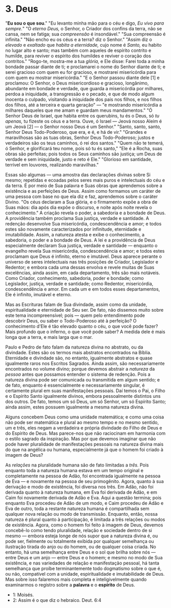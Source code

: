 # 3. Deus

"**Eu sou o que sou**." "Eu levanto minha mão para o céu e digo, *Eu vivo para sempre.*" "O *eterno Deus,* o Senhor, o Criador dos confins da terra, não se cansa, nem se fatiga; sua *compreensão* é insondável." "Sua compreensão é infinita." "Não encho eu os céus e a terra? diz o Senhor." "Assim diz o *elevado* e *exaltado* que *habita a eternidade,* cujo nome é *Santo,* eu habito no lugar alto e santo; mas também com aqueles de espírito contrito e humilde, para reviver o espírito dos humildes e reviver o coração dos contritos." "Rogo-te, mostra-me a tua *glória,* e Ele disse: Farei toda a minha bondade passar diante de ti; e proclamarei o nome do Senhor diante de ti; e serei gracioso com quem eu for gracioso, e mostrarei misericórdia para com quem eu mostrar misericórdia." "E o Senhor passou diante dele [1] e proclamou: O Senhor, o Deus misericordioso e gracioso, longânimo, abundante em bondade e verdade, que guarda a misericórdia por milhares, perdoa a iniquidade, a transgressão e o pecado, e que de modo algum inocenta o culpado, visitando a iniquidade dos pais nos filhos, e nos filhos dos filhos, até a terceira e quarta geração" — "e mostrando misericórdia a milhares daqueles que me amam e guardam meus mandamentos." "Ó Senhor Deus de Israel, que habita entre os querubins, tu és o Deus, só *tu apenas,* tu fizeste os céus e a terra. Ouve, ó Israel — Jeová nosso Aleim é um Jeová [2] — o Senhor nosso Deus é um Senhor." "Santo, santo, santo, Senhor Deus Todo-Poderoso, que era, e é, e há de vir." "Grandes e maravilhosas são as tuas obras, Senhor Deus Todo-Poderoso; justos e verdadeiros são os teus caminhos, ó rei dos santos." "Quem não te temerá, ó Senhor, e glorificará teu nome, pois só tu és santo," "Ele é a Rocha, suas obras são perfeitas; pois todos os Seus caminhos são justiça; um Deus de verdade e sem iniquidade, justo e reto é Ele." "Glorioso em santidade, terrível em louvores, realizando maravilhas."

Essas são algumas — uma amostra das declarações divinas sobre Si mesmo; repetidas e ecoadas pelos seres mais puros e intelectuais do céu e da terra. É por meio de Sua palavra e Suas obras que aprendemos sobre a existência e as perfeições de Deus. Assim como formamos um caráter de uma pessoa com base no que ela diz e faz, aprendemos sobre o caráter Divino. "Os céus declaram a Sua glória, e o firmamento expõe a obra de Suas mãos: dia após dia expõe o discurso, e noite após noite revela o conhecimento." A criação revela o poder, a sabedoria e a bondade de Deus. A providência também proclama Sua justiça, verdade e santidade. A redenção desenvolve Sua misericórdia, condescendência e amor; e todos estes são novamente caracterizados por infinitude, eternidade e imutabilidade. Assim, a natureza atesta e exibe o conhecimento, a sabedoria, o poder e a bondade de Deus. A lei e a providência de Deus especialmente declaram Sua justiça, verdade e santidade — enquanto o evangelho revela Sua misericórdia, condescendência e amor; e todos estes proclamam que Deus é infinito, eterno e imutável. Deus aparece perante o universo de seres intelectuais nas três posições de Criador, Legislador e Redentor; e embora cada uma dessas envolva e revele muitas de Suas excelências, ainda assim, em cada departamento, três são mais notáveis. Como Criador, conhecimento, sabedoria, poder e bondade; como Legislador, justiça, verdade e santidade; como Redentor, misericórdia, condescendência e amor. Em cada um e em todos esses departamentos, Ele é infinito, imutável e eterno.

Mas as Escrituras falam de Sua divindade, assim como da unidade, espiritualidade e eternidade de Seu ser. De fato, não dissemos muito sobre este tema incompreensível; pois — quem pelo entendimento pode descobrir Deus, ou saber o Todo-Poderoso até à perfeição? O conhecimento d'Ele é tão elevado quanto o céu, o que você pode fazer? Mais profundo que o inferno, o que você pode saber? A medida dele é mais longa que a terra, e mais larga que o mar.

Paulo e Pedro de fato falam da natureza divina no abstrato, ou da divindade. Estes são os termos mais abstratos encontrados na Bíblia. Eternidade e divindade são, no entanto, igualmente abstratos e quase igualmente raros nos Escritos Sagrados. Ainda assim, são necessariamente encontrados no volume divino; porque devemos abstrair a *natureza* da *pessoa* antes que possamos entender o sistema de redenção. Pois a natureza divina pode ser comunicada ou transmitida em algum sentido; e de fato, enquanto é essencialmente e necessariamente singular, é certamente plural em suas manifestações pessoais. Daí temos o Pai, o Filho e o Espírito Santo igualmente divinos, embora pessoalmente distintos uns dos outros. De fato, temos um só Deus, um só Senhor, um só Espírito Santo; ainda assim, estes possuem igualmente a mesma natureza divina.

Alguns concebem Deus como uma unidade matemática; e como uma coisa não pode ser matemática e plural ao mesmo tempo e no mesmo sentido, um e três, eles negam a verdadeira e própria divindade do Filho de Deus e do Espírito de Deus. Mas parece-nos que não raciocinam em harmonia com o estilo sagrado da inspiração. Mas por que devemos imaginar que não pode haver pluralidade de manifestações pessoais na natureza divina mais do que na angélica ou humana, especialmente já que o homem foi criado à imagem de Deus?

As *relações* na pluralidade humana são de fato limitadas a *três.* Pois enquanto toda a natureza humana estava em um tempo original e completamente na pessoa de Adão, foi encontrada igualmente na pessoa de Eva — e novamente na pessoa de seu primogênito. Agora, quanto à sua derivação e modo de existência, foi diversa nos três. Em Adão, não foi derivada quanto à natureza humana, em Eva foi derivada de Adão, e em Caim foi novamente derivada de Adão e Eva. Aqui a questão termina; pois enquanto Eva procedeu de Adão de um modo, e Caim procedeu de Adão e Eva de outro, toda a restante natureza humana é compartilhada sem qualquer nova relação ou modo de transmissão. Enquanto, então, nossa natureza é plural quanto à participação, é limitada a três relações ou modos de existência. Agora, como o homem foi feito à imagem de Deus, devemos concebê-lo como tendo pluralidade, relação e sociedade dentro de si mesmo — embora esteja longe de nós supor que a natureza divina é, ou pode ser, fielmente ou totalmente exibida por qualquer semelhança ou ilustração tirada do anjo ou do homem, ou de qualquer coisa criada. No entanto, há uma semelhança entre Deus e o sol que brilha sobre nós — entre Deus e um anjo — entre Deus e o homem; e mesmo no modo de Sua existência, e nas variedades de relação e manifestação pessoal, há tanta semelhança que proíbe terminantemente todo dogmatismo sobre o que é, ou não, compatível com a unidade, espiritualidade e imutabilidade de Deus. Mas sobre isso falaremos mais completa e inteligivelmente quando examinarmos o registro sobre a **palavra** e o **espírito** de Deus. 

- 1: Moisés.
- 2: Assim é o que diz o hebraico. Deut. 6:4
